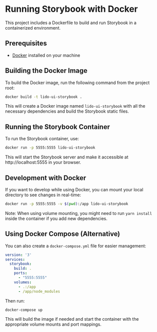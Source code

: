 # Running Storybook with Docker

This project includes a Dockerfile to build and run Storybook in a containerized environment.

## Prerequisites

- [Docker](https://docs.docker.com/get-docker/) installed on your machine

## Building the Docker Image

To build the Docker image, run the following command from the project root:

```bash
docker build -t lido-ui-storybook .
```

This will create a Docker image named `lido-ui-storybook` with all the necessary dependencies and build the Storybook static files.

## Running the Storybook Container

To run the Storybook container, use:

```bash
docker run -p 5555:5555 lido-ui-storybook
```

This will start the Storybook server and make it accessible at http://localhost:5555 in your browser.

## Development with Docker

If you want to develop while using Docker, you can mount your local directory to see changes in real-time:

```bash
docker run -p 5555:5555 -v $(pwd):/app lido-ui-storybook
```

Note: When using volume mounting, you might need to run `yarn install` inside the container if you add new dependencies.

## Using Docker Compose (Alternative)

You can also create a `docker-compose.yml` file for easier management:

```yaml
version: '3'
services:
  storybook:
    build: .
    ports:
      - "5555:5555"
    volumes:
      - .:/app
      - /app/node_modules
```

Then run:

```bash
docker-compose up
```

This will build the image if needed and start the container with the appropriate volume mounts and port mappings.

